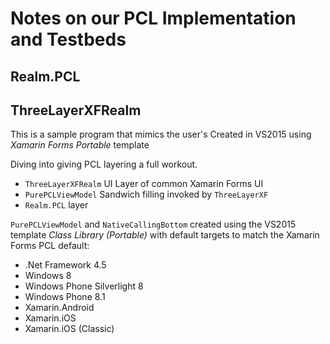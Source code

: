 # Notes on our PCL Implementation and Testbeds

## Realm.PCL


## ThreeLayerXFRealm
This is a sample program that mimics the user's 
Created in VS2015 using _Xamarin Forms Portable_ template

Diving into giving PCL layering a full workout.

* `ThreeLayerXFRealm` UI Layer of common Xamarin Forms UI
* `PurePCLViewModel` Sandwich filling invoked by `ThreeLayerXF`
* `Realm.PCL` layer 

`PurePCLViewModel` and `NativeCallingBottom` created using the VS2015 template _Class Library (Portable)_ with default targets to match the Xamarin Forms PCL default:

* .Net Framework 4.5
* Windows 8
* Windows Phone Silverlight 8
* Windows Phone 8.1
* Xamarin.Android
* Xamarin.iOS
* Xamarin.iOS (Classic)


